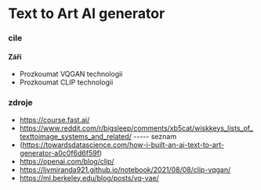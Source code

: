 # Text to Art AI generator

### cile
#### Září
* Prozkoumat VQGAN technologii
* Prozkoumat CLIP technologii



### zdroje 
* https://course.fast.ai/
* https://www.reddit.com/r/bigsleep/comments/xb5cat/wiskkeys_lists_of_texttoimage_systems_and_related/ ----- seznam
* (https://towardsdatascience.com/how-i-built-an-ai-text-to-art-generator-a0c0f6d6f59f)
* https://openai.com/blog/clip/
* https://ljvmiranda921.github.io/notebook/2021/08/08/clip-vqgan/
* https://ml.berkeley.edu/blog/posts/vq-vae/
